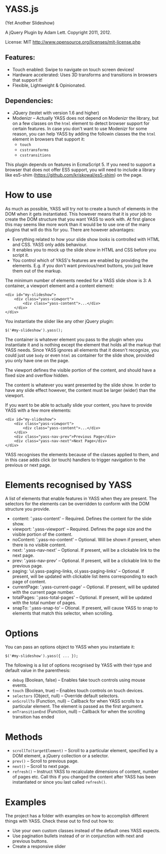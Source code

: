 YASS.js
===

(Yet Another Slideshow)

A jQuery Plugin by Adam Lett. Copyright 2011, 2012.

License: MIT http://www.opensource.org/licenses/mit-license.php

Features:
---

* Touch enabled: Swipe to navigate on touch screen devices!
* Hardware accelerated: Uses 3D transforms and transitions in browsers that support it!
* Flexible, Lightweight & Opinionated.

Dependencies:
---

* JQuery (testet with version 1.6 and higher)
* Modenizr – Actually YASS does not depend on Modenizr the library, but on a few classes on the `html` element to detect browser support for certain features. In case you don't want to use Modenizr for some reason, you can help YASS by adding the followin classes the the `html` element in browsers that support it:
	* `touch`
	* `csstransforms`
	* `csstransitions`

This plugin depends on features in EcmaScript 5. 
If you need to support a browser that does not offer ES5 support, 
you will need to include a library like es5-shim 
(https://github.com/kriskowal/es5-shim) on the page.

How to use
==========

As much as possible, YASS will try not to create a bunch of elements in the DOM when it gets instantiated. This however means that it is _your_ job to create the DOM structure that you want YASS to work with. At first glance this may seems like more work than it would be to use one of the many plugins that will do this for you. There are however advantages:

* Everything related to how your slide show _looks_ is controlled with HTML and CSS. YASS only adds behaviour.
* It enables you to mock up the slide show in HTML and CSS before you script it.
* You control which of YASS's features are enabled by providing the elements. E.g. if you don't want previous/next buttons, you just leave them out of the markup.

The minimum number of elements needed for a YASS slide show is 3: A container, a viewport element and a content element:

	<div id="my-slideshow">
		<div class="yass-viewport">
			<div class="yass-content">...</div>
		</div>
	</div>
	
You instantiate the slider like any other jQuery plugin:

	$('#my-slideshow').yass();

The container is whatever element you pass to the plugin when you instantiate it and is nothing except the element that holds all the markup that YASS needs. Since YASS ignores all elements that it doesn't recognize, you could just use `body` or even `html` as container for the slide show, provided you only have one on the page.

The viewport defines the visible portion of the content, and should have a fixed size and overflow hidden.

The content is whatever you want presented by the slide show. In order to have any slide effect however, the content must be larger (wider) than the viewport.

If you want to be able to actually slide your content, you have to provide YASS with a few more elements:

	<div id="my-slideshow">
		<div class="yass-viewport">
			<div class="yass-content">...</div>
		</div>
		<div class="yass-nav-prev">Previous Page</div>
		<div class="yass-nav-next">Next Page</div>
	</div>

YASS recognises the elements because of the classes applied to them, and in this case adds click (or touch) handlers to trigger navigation to the previous or next page.

Elements recognised by YASS
===========================

A list of elements that enable features in YASS when they are present. The selectors for the elements can be overridden to conform with the DOM structure you provide.

* content: '.yass-content' – Required. Defines the content for the slide show.
* viewport: '.yass-viewport' – Required. Defines the page size and the visible portion of the content.
* noContent: '.yass-no-content' – Optional. Will be shown if present, when there is no visible content.
* next: '.yass-nav-next' – Optional. If present, will be a clickable link to the next page.
* prev: '.yass-nav-prev' – Optional. If present, will be a clickable link to the previous page.
* paging: 'ul.yass-paging-links, ol.yass-paging-links' – Optional. If present, will be updated with clickable list items corresponding to each page of content.
* currentPage: '.yass-current-page' – Optional. If present, will be updated with the current page number.
* totalPages: '.yass-total-pages' – Optional. If present, will be updated with the total number of pages.
* snapTo: '.yass-snap-to' – Otional. If present, will cause YASS to snap to elements that match this selector, when scrolling.

Options
=======

You can pass an options object to YASS when you instantiate it:

	$('#my-slideshow').yass({ ... });
	
The following is a list of options recognised by YASS with their type and default value in the parenthesis:  

* `debug` (Boolean, false) – Enables fake touch controls using mouse events.
* `touch` (Boolean, true) – Enables touch controls on touch devices.
* `selectors` (Object, null) – Override default selectors.
* `onScrollTo` (Function, null) – Callback for when YASS scrolls to a particular element. The element is passed as the first argument.
* `onTransitionEnd` (Function, null) – Callback for when the scrolling transition has ended

Methods
=======



* `scrollTo(targetElement)` – Scroll to a particular element, specified by a DOM element, a jQuery collection or a selector.
* `prev()` – Scroll to previous page.
* `next()` – Scroll to next page.
* `refresh()` – Instruct YASS to recalculate dimensions of content, number of pages etc. Call this if you changed the content after YASS has been instantiated or since you last called `refresh()`.

Examples
========

The project has a folder with examples on how to accomplish different things with YASS. Check these out to find out how to:

- Use your own custom classes instead of the default ones YASS expects.
- Use pagination bullets instead of or in conjunction with next and previous buttons.
- Create a responsive slider
